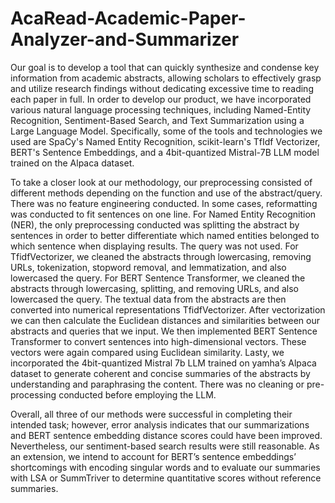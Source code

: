 # AcaRead-Academic-Paper-Analyzer-and-Summarizer
Our goal is to develop a tool that can quickly synthesize and condense key information from academic abstracts, allowing scholars to effectively grasp and utilize research findings without dedicating excessive time to reading each paper in full. In order to develop our product, we have incorporated various natural language processing techniques, including Named-Entity Recognition, Sentiment-Based Search, and Text Summarization using a Large Language Model. Specifically, some of the tools and technologies we used are SpaCy's Named Entity Recognition, scikit-learn's TfIdf Vectorizer, BERT's Sentence Embeddings, and a 4bit-quantized Mistral-7B LLM model trained on the Alpaca dataset.

To take a closer look at our methodology, our preprocessing consisted of different methods depending on the function and use of the abstract/query. There was no feature engineering conducted. In some cases, reformatting was conducted to fit sentences on one line. For Named Entity Recognition (NER), the only preprocessing conducted was splitting the abstract by sentences in order to better differentiate which named entities belonged to which sentence when displaying results. The query was not used. For TfidfVectorizer, we cleaned the abstracts through lowercasing, removing URLs, tokenization, stopword removal, and lemmatization, and also lowercased the query. For BERT Sentence Transformer, we cleaned the abstracts through lowercasing, splitting, and removing URLs, and also lowercased the query.  The textual data from the abstracts are then converted into numerical representations TfidfVectorizer. After vectorization we can then calculate the Euclidean distances and similarities between our abstracts and queries that we input. We then implemented BERT Sentence Transformer to convert sentences into high-dimensional vectors. These vectors were again compared using Euclidean similarity. Lasty, we incorporated the 4bit-quantized Mistral 7b LLM trained on yamha’s Alpaca dataset to generate coherent and concise summaries of the abstracts by understanding and paraphrasing the content. There was no cleaning or pre-processing conducted before employing the LLM.

Overall, all three of our methods were successful in completing their intended task; however, error analysis indicates that our summarizations and BERT sentence embedding distance scores could have been improved. Nevertheless, our sentiment-based search results were still reasonable. As an extension, we intend to account for BERT’s sentence embeddings’ shortcomings with encoding singular words and to evaluate our summaries with LSA or SummTriver to determine quantitative scores without reference summaries.
